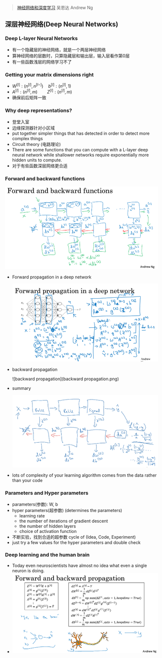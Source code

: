 > [神经网络和深度学习](http://mooc.study.163.com/course/deeplearning_ai-2001281002)
> 吴恩达 Andrew Ng

## 深层神经网络(Deep Neural Networks)

### Deep L-layer Neural Networks

- 有一个隐藏层的神经网络，就是一个两层神经网络
- 算神经网络的层数时，只算隐藏层和输出层，输入层看作第0层
- 有一些函数浅层的网络学习不了


### Getting your matrix dimensions right

- $W^{[l]}:(n^{[l]},n^{[l-]})\quad b^{[l]}:(n^{[l]},1)$ 
- $A^{[l]}:(n^{[l]},m)\qquad Z^{[l]}:(n^{[l]},m)$ 
- 确保前后矩阵一致


### Why deep representations?

- 登堂入室
- 边缘探测器针对小区域
- put together simpler things that has detected in order to detect more complex things
- Circuit theory (电路理论)
- There are some functions that you can compute with a L-layer deep neural network while shallower networks require exponentially more hidden units to compute.
- 对于有些函数深层网络更合适

### Forward and backward functions

![前向和后向传播](前向和后向传播.png)

- Forward propagation in a deep network

  ![前向传播](前向传播.png)


- backward propagation 

  ![backward propagation](backward propagation.png)

- summary 

  ![summary](summary.png)

- lots of complexity of your learning algorithm comes from the data rather than your code


### Parameters and Hyper parameters

- parameters(参数): W, b
- hyper parameters(超参数) (determines the parameters)
  - learning rate
  - the number of iterations of gradient descent
  - the number of hidden layers
  - choice of activation function
- 不断实验，找到合适的超参数 cycle of (Idea, Code, Experiment)
- just try a few values for the hyper parameters and double check 

### Deep learning and the human brain

- Today even neuroscientists have almost no idea what even a single neuron is doing.
- ![大脑](大脑.png)






